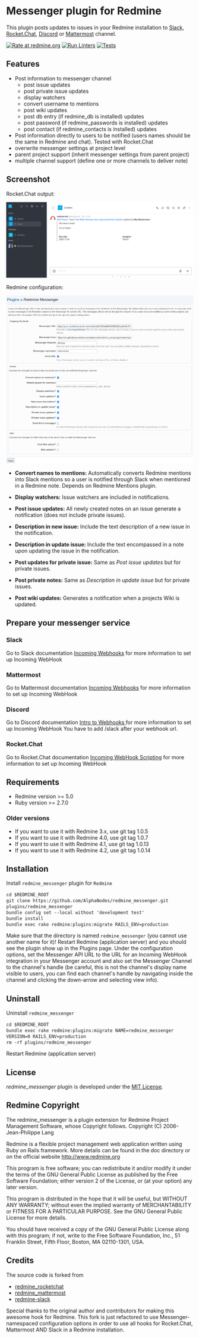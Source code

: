 # Messenger plugin for Redmine

This plugin posts updates to issues in your Redmine installation to [Slack](https://slack.com/), [Rocket.Chat](https://rocket.chat/), [Discord](https://discordapp.com/) or [Mattermost](https://about.mattermost.com/) channel.

[![Rate at redmine.org](https://img.shields.io/badge/rate%20at-redmine.org-blue.svg?style=fla)](https://www.redmine.org/plugins/redmine_messenger) [![Run Linters](https://github.com/AlphaNodes/redmine_messenger/workflows/Run%20Linters/badge.svg)](https://github.com/AlphaNodes/redmine_messenger/actions?query=workflow%3A%22Run+Linters%22) [![Tests](https://github.com/AlphaNodes/redmine_messenger/actions/workflows/tests.yml/badge.svg)](https://github.com/AlphaNodes/redmine_messenger/actions/workflows/tests.yml)

## Features

* Post information to messenger channel
  * post issue updates
  * post private issue updates
  * display watchers
  * convert username to mentions
  * post wiki updates
  * post db entry (if redmine_db is installed) updates
  * post password (if redmine_passwords is installed) updates
  * post contact (if redmine_contacts is installed) updates
* Post information directly to users to be notified (users names should be the same in Redmine and chat). Tested with Rocket.Chat
* overwrite messenger settings at project level
* parent project support (inherit messenger settings from parent project)
* multiple channel support (define one or more channels to deliver note)

## Screenshot

Rocket.Chat output:

![screenshot](https://raw.githubusercontent.com/alphanodes/redmine_messenger/master/assets/images/screenshot_rocketchat.png)

Redmine configuration:

![screenshot](https://raw.githubusercontent.com/alphanodes/redmine_messenger/master/assets/images/screenshot_redmine_settings.png)

* **Convert names to mentions:** Automatically converts Redmine mentions into Slack mentions so a user is notified through Slack when mentioned in a Redmine note. Depends on Redmine Mentions plugin.

* **Display watchers:** Issue watchers are included in notifications.

* **Post issue updates:** All newly created notes on an issue generate a notification (does not include private issues).

* **Description in new issue:** Include the text description of a new issue in the notification.

* **Description in update issue:** Include the text encompassed in a note upon updating the issue in the notification.

* **Post updates for private issue:** Same as *Post issue updates* but for private issues.

* **Post private notes:** Same as *Description in update issue* but for private issues.

* **Post wiki updates:** Generates a notification when a projects Wiki is updated.

## Prepare your messenger service

### Slack

Go to Slack documentation [Incoming Webhooks](https://api.slack.com/incoming-webhooks) for more information to set up Incoming WebHook

### Mattermost

Go to Mattermost documentation [Incoming Webhooks](https://docs.mattermost.com/developer/webhooks-incoming.html) for more information to set up Incoming WebHook

### Discord

Go to Discord documentation [Intro to Webhooks ](https://support.discordapp.com/hc/en-us/articles/228383668) for more information to set up Incoming WebHook
You have to add /slack after your webhook url.

### Rocket.Chat

Go to Rocket.Chat documentation [Incoming WebHook Scripting](https://rocket.chat/docs/administrator-guides/integrations/) for more information to set up Incoming WebHook

## Requirements

* Redmine version >= 5.0
* Ruby version >= 2.7.0

### Older versions

* If you want to use it with Redmine 3.x, use git tag 1.0.5
* If you want to use it with Redmine 4.0, use git tag 1.0.7
* If you want to use it with Redmine 4.1, use git tag 1.0.13
* If you want to use it with Redmine 4.2, use git tag 1.0.14

## Installation

Install ``redmine_messenger`` plugin for `Redmine`

    cd $REDMINE_ROOT
    git clone https://github.com/AlphaNodes/redmine_messenger.git plugins/redmine_messenger
    bundle config set --local without 'development test'
    bundle install
    bundle exec rake redmine:plugins:migrate RAILS_ENV=production

Make sure that the directory is named `redmine_messenger` (you cannot use another name for it)!
Restart Redmine (application server) and you should see the plugin show up in the Plugins page.
Under the configuration options, set the Messenger API URL to the URL for an
Incoming WebHook integration in your Messenger account and also set the Messenger
Channel to the channel's handle (be careful, this is not the channel's display name
visible to users, you can find each channel's handle by navigating inside the channel
and clicking the down-arrow and selecting view info).

## Uninstall

Uninstall ``redmine_messenger``

    cd $REDMINE_ROOT
    bundle exec rake redmine:plugins:migrate NAME=redmine_messenger VERSION=0 RAILS_ENV=production
    rm -rf plugins/redmine_messenger

Restart Redmine (application server)

## License

*redmine_messenger* plugin is developed under the [MIT License](LICENSE).

## Redmine Copyright

The redmine_messenger is a plugin extension for Redmine Project Management Software, whose Copyright follows.
Copyright (C) 2006-  Jean-Philippe Lang

Redmine is a flexible project management web application written using Ruby on Rails framework.
More details can be found in the doc directory or on the official website <http://www.redmine.org>

This program is free software; you can redistribute it and/or modify it under the terms of the GNU General Public License as published by the Free Software Foundation; either version 2 of the License, or (at your option) any later version.

This program is distributed in the hope that it will be useful, but WITHOUT ANY WARRANTY; without even the implied warranty of
MERCHANTABILITY or FITNESS FOR A PARTICULAR PURPOSE.  See the GNU General Public License for more details.

You should have received a copy of the GNU General Public License along with this program; if not, write to the Free Software Foundation, Inc., 51 Franklin Street, Fifth Floor, Boston, MA  02110-1301, USA.

## Credits

The source code is forked from

* [redmine_rocketchat](https://github.com/phlegx/redmine_rocketchat)
* [redmine_mattermost](https://github.com/altsol/redmine_mattermost)
* [redmine-slack](https://github.com/sciyoshi/redmine-slack)

Special thanks to the original author and contributors for making this awesome hook for Redmine. This fork is just refactored to use Messenger-namespaced configuration options in order to use all hooks for Rocket.Chat, Mattermost AND Slack in a Redmine installation.
